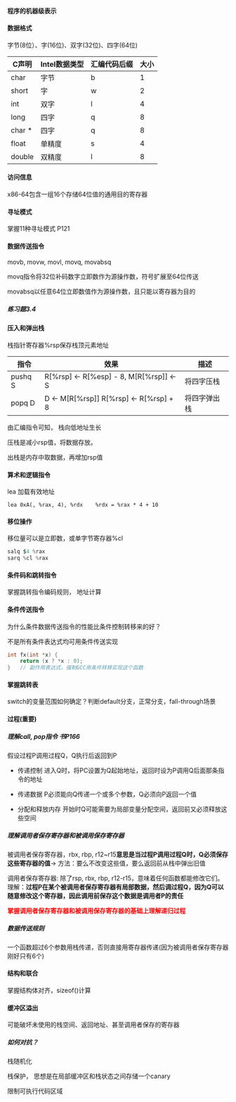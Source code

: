 #### 程序的机器级表示

#### 数据格式

字节(8位）、字(16位)、双字(32位)、四字(64位)

| C声明 | Intel数据类型 | 汇编代码后缀 | 大小 |
| ----- | ------------- | ------------ | ---- |
|   char    |   字节            |   b           |   1   |
| short | 字 | w | 2 |
| int | 双字 | l | 4 |
| long | 四字 | q | 8 |
| char * | 四字 | q | 8 |
| float | 单精度 | s | 4 |
| double | 双精度 | l | 8 |

#### 访问信息

x86-64包含一组16个存储64位值的通用目的寄存器

#### 寻址模式

掌握11种寻址模式 P121

#### 数据传送指令

movb, movw, movl, movq, movabsq

movq指令将32位补码数字立即数作为源操作数，符号扩展至64位传送

movabsq以任意64位立即数值作为源操作数，且只能以寄存器为目的

##### 练习题3.4

#### 压入和弹出栈

栈指针寄存器%rsp保存栈顶元素地址

| 指令    | 效果                                    | 描述         |
| ------- | --------------------------------------- | ------------ |
| pushq S | R[%rsp] <- R[%esp] - 8, M[R[%rsp]] <- S | 将四字压栈   |
| popq D  | D <- M[R[%rsp]] R[%rsp] <- R[%rsp] + 8  | 将四字弹出栈 |

由汇编指令可知， 栈向低地址生长

压栈是减小rsp值，将数据存放。

出栈是内存中取数据，再增加rsp值

#### 算术和逻辑指令

lea 加载有效地址

```
lea 0xA(, %rax, 4), %rdx 	%rdx = %rax * 4 + 10
```

#### 移位操作

移位量可以是立即数，或单字节寄存器%cl

```C
salq $4 %rax
sarq %cl %rax
```

#### 条件码和跳转指令

掌握跳转指令编码规则， 地址计算

#### 条件传送指令

为什么条件数据传送指令的性能比条件控制转移来的好？

不是所有条件表达式均可用条件传送实现

```C
int fx(int *x) {
	return (x ? *x : 0);
}	// 副作用表达式，强制GCC用条件转移实现这个函数
```

#### 掌握跳转表

switch的变量范围如何确定？判断default分支，正常分支，fall-through场景

#### 过程(重要)

##### 理解call, pop指令 书P166

假设过程P调用过程Q，Q执行后返回到P

* 传递控制	进入Q时，将PC设置为Q起始地址，返回时设为P调用Q后面那条指令的地址

* 传递数据     P必须能向Q传递一个或多个参数，Q必须向P返回一个值

* 分配和释放内存    开始时Q可能需要为局部变量分配空间，返回前又必须释放这些空间

##### 理解调用者保存寄存器和被调用保存寄存器

被调用者保存寄存器，rbx, rbp, r12~r15**意思是当过程P调用过程Q时，Q必须保存这些寄存器的值**-> 方法：要么不改变这些值，要么返回前从栈中弹出旧值

调用者保存寄存器: 除了rsp, rbx, rbp, r12-r15，意味着任何函数都能修改它们。理解：**过程P在某个被调用者保存寄存器有局部数据，然后调过程Q，因为Q可以随意修改这个寄存器，因此调用前保存这个数据是调用者P的责任**

<font color = 'red'>**掌握调用者保存寄存器和被调用保存寄存器的基础上理解递归过程**</font>

##### 数据传送规则

一个函数超过6个参数用栈传递，否则直接用寄存器传递(因为被调用者保存寄存器刚好只有6个)

#### 结构和联合

掌握结构体对齐，sizeof()计算

#### 缓冲区溢出

可能破坏未使用的栈空间、返回地址、甚至调用者保存的寄存器

##### 如何对抗？

栈随机化

栈保护， 思想是在局部缓冲区和栈状态之间存储一个canary

限制可执行代码区域


























































































